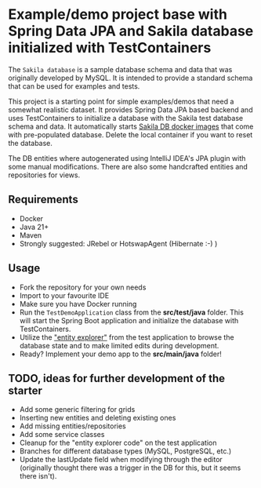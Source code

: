 # Example/demo project base with Spring Data JPA and Sakila database initialized with TestContainers

The `Sakila database` is a sample database schema and data that was originally developed by MySQL. It is intended to provide a standard schema that can be used for examples and tests. 

This project is a starting point for simple examples/demos that need a somewhat realistic dataset. It provides Spring Data JPA based backend and uses TestContainers to initialize a database with the Sakila test database schema and data. It automatically starts [Sakila DB docker images](https://github.com/sakiladb) that come with pre-populated database. Delete the local container if you want to reset the database.

The DB entities where autogenerated using IntelliJ IDEA's JPA plugin with some manual modifications. There are also some handcrafted entities and repositories for views.

## Requirements

* Docker
* Java 21+
* Maven
* Strongly suggested: JRebel or HotswapAgent (Hibernate :-) )

## Usage

 * Fork the repository for your own needs
 * Import to your favourite IDE
 * Make sure you have Docker running
 * Run the `TestDemoApplication` class from the **src/test/java** folder. This will start the Spring Boot application and initialize the database with TestContainers.
 * Utilize the ["entity explorer"](http://localhost:8080/explorer/) from the test application to browse the database state and to make limited edits during development.
 * Ready? Implement your demo app to the **src/main/java** folder!

## TODO, ideas for further development of the starter

 * Add some generic filtering for grids
 * Inserting new entities and deleting existing ones
 * Add missing entities/repositories
 * Add some service classes
 * Cleanup for the "entity explorer code" on the test application
 * Branches for different database types (MySQL, PostgreSQL, etc.)
 * Update the lastUpdate field when modifying through the editor (originally thought there was a trigger in the DB for this, but it seems there isn't).
